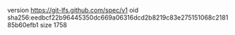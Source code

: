 version https://git-lfs.github.com/spec/v1
oid sha256:eedbcf22b96445350dc669a06316dcd2b8219c83e275151068c218185b60efb1
size 1758
